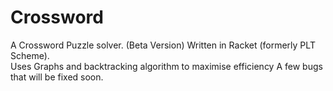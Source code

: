 # Crossword

A Crossword Puzzle solver.
(Beta Version)
Written in Racket (formerly PLT Scheme).  
Uses Graphs and backtracking algorithm to maximise efficiency
A few bugs that will be fixed soon.
